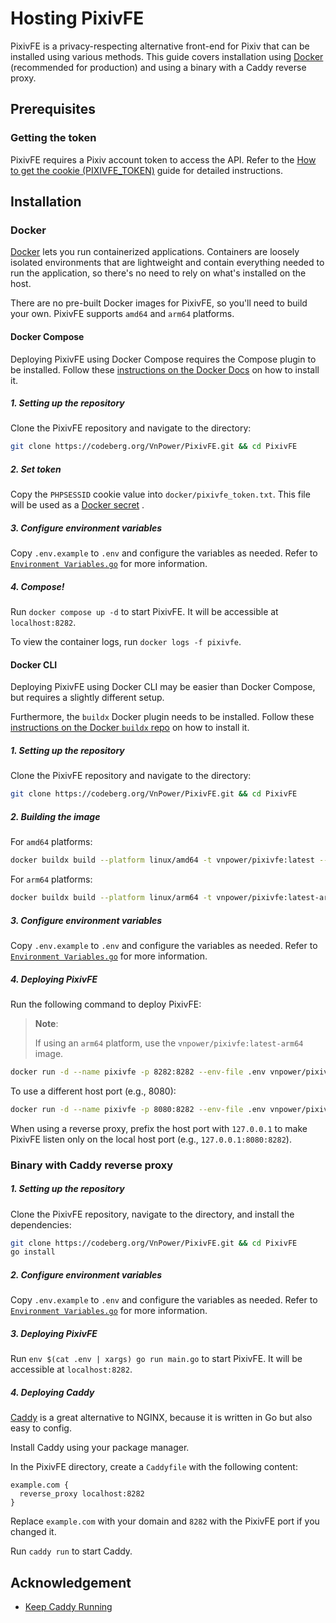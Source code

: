 # Hosting PixivFE

PixivFE is a privacy-respecting alternative front-end for Pixiv that can be installed using various methods. This guide covers installation using [Docker](#docker) (recommended for production) and using a binary with a Caddy reverse proxy.

## Prerequisites

### Getting the token

PixivFE requires a Pixiv account token to access the API. Refer to the [How to get the cookie (PIXIVFE_TOKEN)](How-to-get-the-pixiv-token.md) guide for detailed instructions.

## Installation

### Docker

[Docker](https://www.docker.com/) lets you run containerized applications. Containers are loosely isolated environments that are lightweight and contain everything needed to run the application, so there's no need to rely on what's installed on the host.

There are no pre-built Docker images for PixivFE, so you'll need to build your own. PixivFE supports `amd64` and `arm64` platforms.

#### Docker Compose

Deploying PixivFE using Docker Compose requires the Compose plugin to be installed. Follow these [instructions on the Docker Docs](https://docs.docker.com/compose/install) on how to install it.

##### 1. Setting up the repository

Clone the PixivFE repository and navigate to the directory:

```bash
git clone https://codeberg.org/VnPower/PixivFE.git && cd PixivFE
```

##### 2. Set token

Copy the `PHPSESSID` cookie value into `docker/pixivfe_token.txt`. This file will be used as a [Docker secret](https://docs.docker.com/compose/use-secrets/) .

##### 3. Configure environment variables

Copy `.env.example` to `.env` and configure the variables as needed. Refer to [`Environment Variables.go`](https://codeberg.org/VnPower/PixivFE/src/branch/v2/doc/Environment%20Variables.go) for more information.

##### 4. Compose!

Run `docker compose up -d` to start PixivFE. It will be accessible at `localhost:8282`.

To view the container logs, run `docker logs -f pixivfe`.

#### Docker CLI

Deploying PixivFE using Docker CLI may be easier than Docker Compose, but requires a slightly different setup.

Furthermore, the `buildx` Docker plugin needs to be installed. Follow these [instructions on the Docker `buildx` repo](https://github.com/docker/buildx?tab=readme-ov-file#installing) on how to install it.

##### 1. Setting up the repository

Clone the PixivFE repository and navigate to the directory:

```bash
git clone https://codeberg.org/VnPower/PixivFE.git && cd PixivFE
```

##### 2. Building the image

For `amd64` platforms:

```bash
docker buildx build --platform linux/amd64 -t vnpower/pixivfe:latest --load .
```

For `arm64` platforms:

```bash
docker buildx build --platform linux/arm64 -t vnpower/pixivfe:latest-arm64 --load .
```

##### 3. Configure environment variables

Copy `.env.example` to `.env` and configure the variables as needed. Refer to [`Environment Variables.go`](https://codeberg.org/VnPower/PixivFE/src/branch/v2/doc/Environment%20Variables.go) for more information.

##### 4. Deploying PixivFE


Run the following command to deploy PixivFE:

> **Note**:
>
> If using an `arm64` platform, use the `vnpower/pixivfe:latest-arm64` image.

```bash
docker run -d --name pixivfe -p 8282:8282 --env-file .env vnpower/pixivfe:latest
```

To use a different host port (e.g., 8080):

```bash 
docker run -d --name pixivfe -p 8080:8282 --env-file .env vnpower/pixivfe:latest
```

When using a reverse proxy, prefix the host port with `127.0.0.1` to make PixivFE listen only on the local host port (e.g., `127.0.0.1:8080:8282`).

### Binary with Caddy reverse proxy

##### 1. Setting up the repository

Clone the PixivFE repository, navigate to the directory, and install the dependencies:

```bash
git clone https://codeberg.org/VnPower/PixivFE.git && cd PixivFE
go install
```

##### 2. Configure environment variables

Copy `.env.example` to `.env` and configure the variables as needed. Refer to [`Environment Variables.go`](https://codeberg.org/VnPower/PixivFE/src/branch/v2/doc/Environment%20Variables.go) for more information.

##### 3. Deploying PixivFE

Run `env $(cat .env | xargs) go run main.go` to start PixivFE. It will be accessible at `localhost:8282`.

##### 4. Deploying Caddy

[Caddy](https://caddyserver.com/) is a great alternative to NGINX, because it is written in Go but also easy to config.

Install Caddy using your package manager.

In the PixivFE directory, create a `Caddyfile` with the following content:

```caddy
example.com {
  reverse_proxy localhost:8282
}
```

Replace `example.com` with your domain and `8282` with the PixivFE port if you changed it.

Run `caddy run` to start Caddy.

## Acknowledgement

- [Keep Caddy Running](https://caddyserver.com/docs/running#keep-caddy-running)
